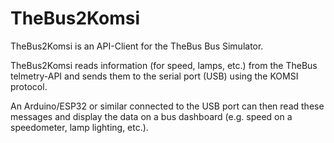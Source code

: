 # TheBus2Komsi

TheBus2Komsi is an API-Client for the TheBus Bus Simulator.<br>

TheBus2Komsi reads information (for speed, lamps, etc.) from the TheBus telmetry-API and sends them to the serial port (USB) using the KOMSI protocol.

An Arduino/ESP32 or similar connected to the USB port can then read these messages and display the data on a bus dashboard (e.g. speed on a speedometer, lamp lighting, etc.).


